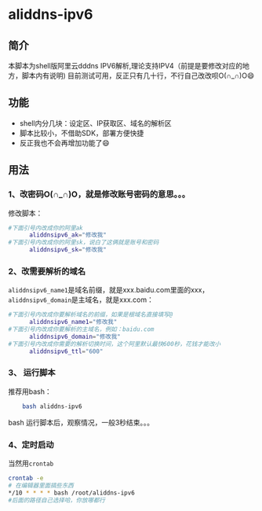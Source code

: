 # aliddns-ipv6

## 简介

本脚本为shell版阿里云dddns IPV6解析,理论支持IPV4（前提是要修改对应的地方，脚本内有说明)
目前测试可用，反正只有几十行，不行自己改改呗O(∩_∩)O😄

## 功能

* shell内分几块：设定区、IP获取区、域名的解析区
* 脚本比较小，不借助SDK，部署方便快捷
* 反正我也不会再增加功能了😄

## 用法

### 1、改密码O(∩_∩)O，就是修改账号密码的意思。。。
修改脚本：
```bash
#下面引号内改成你的阿里ak
      aliddnsipv6_ak="修改我"
#下面引号内改成你的阿里sk，说白了这俩就是账号和密码
      aliddnsipv6_sk="修改我"
```

### 2、改需要解析的域名
`aliddnsipv6_name1`是域名前缀，就是xxx.baidu.com里面的xxx，`aliddnsipv6_domain`是主域名，就是xxx.com：
```bash
#下面引号内改成你要解析域名的前缀，如果是根域名直接填写@
      aliddnsipv6_name1="修改我"
#下面引号内改成你要解析的主域名，例如：baidu.com  
      aliddnsipv6_domain="修改我"
#下面引号内改成你需要的解析切换时间，这个阿里默认最快600秒，花钱才能改小
      aliddnsipv6_ttl="600"
```
  
### 3、 运行脚本
推荐用bash：
```bash
	bash aliddns-ipv6
```
bash 运行脚本后，观察情况，一般3秒结束。。。
### 4、定时启动
当然用`crontab`
```bash
crontab -e
# 在编辑器里面搞些东西
*/10 * * * * bash /root/aliddns-ipv6
#后面的路径自己选择哈，你放哪都行
